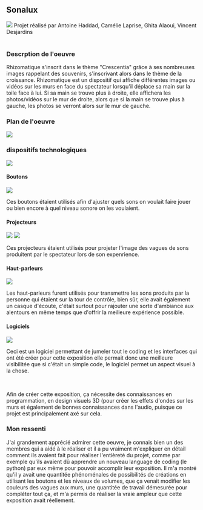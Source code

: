 <h2>Sonalux</h2>
<img src="https://github.com/Foxyfox09/H24_V11_INSPIRATIONS_MONTPETIT/blob/main/CRESCENTIA/medias/sonalux_logo.png?raw=true">
Projet réalisé par Antoine Haddad, Camélie Laprise, Ghita Alaoui, Vincent Desjardins <br>
<br>
<h3>Descrption de l'oeuvre</h3>
<p>Rhizomatique s'inscrit dans le thème "Crescentia" grâce à ses nombreuses images rappelant des souvenirs, s'inscrivant alors dans le thème
de la croissance. Rhizomatique est un dispositif qui affiche différentes images ou vidéos sur les murs en face du spectateur lorsqu'il déplace
sa main sur la toile face à lui. Si sa main se trouve plus à droite, elle affichera les photos/vidéos sur le mur de droite, alors que si la main 
se trouve plus à gauche, les photos se verront alors sur le mur de gauche.</p>
<h3>Plan de l'oeuvre</h3>
<img src="https://github.com/Foxyfox09/H24_V11_INSPIRATIONS_MONTPETIT/blob/main/CRESCENTIA/medias/rhizomatique_plantation.png?raw=true"> <br>
<h3>dispositifs technologiques</h3>
<img src="https://github.com/Foxyfox09/H24_V11_INSPIRATIONS_MONTPETIT/blob/main/CRESCENTIA/medias/sonalux_materiel_demonte.jpg?raw=true">
<h4>Boutons</h4>
<img src="https://github.com/Foxyfox09/H24_V11_INSPIRATIONS_MONTPETIT/blob/main/CRESCENTIA/medias/sonalux-boutons-NF.png?raw=true">
<p>Ces boutons étaient utilisés afin d'ajuster quels sons on voulait faire jouer ou bien encore à quel niveau sonore on les voulaient.</h3>
<h4>Projecteurs</h4>
<img src="https://github.com/Foxyfox09/H24_V11_INSPIRATIONS_MONTPETIT/blob/main/CRESCENTIA/medias/sonalux-projecteurs-plafond.png?raw=true">
<img src="https://github.com/Foxyfox09/H24_V11_INSPIRATIONS_MONTPETIT/blob/main/CRESCENTIA/medias/Sonalux-murs.png?raw=true">
<p>Ces projecteurs étaient utilisés pour projeter l'image des vagues de sons produitent par le spectateur lors de son expenrience.</p>
<h4>Haut-parleurs</h4>
<img src="https://github.com/Foxyfox09/H24_V11_INSPIRATIONS_MONTPETIT/blob/main/CRESCENTIA/medias/sonalux-haut-parleur.png?raw=true">
<p>Les haut-parleurs furent utilisés pour transmettre les sons produits par la personne qui étaient sur la tour de contrôle, bien sûr, elle avait
également un casque d'écoute, c'était surtout pour rajouter une sorte d'ambiance aux alentours en même temps que d'offrir la meilleure expérience possible.</p>
<h4>Logiciels</h4>
<img src="https://github.com/Foxyfox09/H24_V11_INSPIRATIONS_MONTPETIT/blob/main/CRESCENTIA/medias/sonalux-syst%C3%A8me02.png?raw=true">
<p>Ceci est un logiciel permettant de jumeler tout le coding et les interfaces qui ont été créer pour cette exposition elle permait donc une meilleure visibilitée que si c'était un simple code, le logiciel permet un aspect visuel à la chose.</p>
<br>
<p>Afin de créer cette exposition, ça nécessite des connaissances en programmation, en design visuels 3D (pour créer les effets d'ondes sur les murs et également de bonnes connaissances dans l'audio, puisque ce projet est principalement axé
sur cela.</p>
<h3>Mon ressenti</h3>
<p>J'ai grandement apprécié admirer cette oeuvre, je connais bien un des membres qui a aidé à le réaliser et il a pu vraiment m'expliquer en détail comment ils avaient fait pour réaliser l'entièreté du projet, comme par exemple qu'ils avaient dû apprendre un 
nouveau language de coding (le python) par eux même pour pouvoir accomplir leur exposition. Il m'a montré qu'il y avait une quantitée phénoménales de possibilités de créations en utilisant les boutons et les niveaux de volumes, que ça venait modifier les couleurs
des vagues aux murs, une quantitée de travail démesurée pour compléter tout ça, et m'a permis de réaliser la vraie ampleur que  cette exposition avait réellement.</p>

